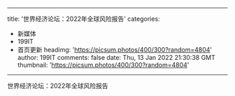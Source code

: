 
---
title: '世界经济论坛：2022年全球风险报告'
categories: 
 - 新媒体
 - 199IT
 - 首页更新
headimg: 'https://picsum.photos/400/300?random=4804'
author: 199IT
comments: false
date: Thu, 13 Jan 2022 21:30:38 GMT
thumbnail: 'https://picsum.photos/400/300?random=4804'
---

<div>   
世界经济论坛：2022年全球风险报告  
</div>
            